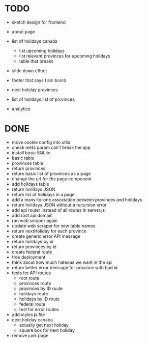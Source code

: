 # TODO

- sketch design for frontend
- about page
- list of holidays canada

  - list upcoming holidays
  - list relevant provinces for upcoming holidays
  - table that breaks

- slide down effect
- footer that says I am bomb
- next holiday provinces
- list of holidays list of provinces
- analytics

# DONE

- move cookie config into utils
- check meta param can't break the app
- install basic SQLite
- basic table
- provinces table
- return provinces
- return basic list of provinces as a page
- change the url for the page component
- add holidays table
- return holidays JSON
- return list of holidays in a page
- add a many-to-one association between provinces and holidays
- return holidays JSON without a recursion error
- add api router instead of all routes in server.js
- add root api domain
- run web scraper again
- update web scraper for new table names
- return nextHoliday for each province
- create generic error API message
- return holidays by id
- return provinces by id
- create federal route
- free deployment
- think about how much hateoas we want in the api
- return better error message for province with bad id
- tests for API routes
  - root route
  - provinces route
  - provinces by ID route
  - holidays route
  - holidays by ID route
  - federal route
  - test for error routes
- add styles js file
- next holiday canada
  - actually get next holiday
  - square box for next holiday
- remove junk page
